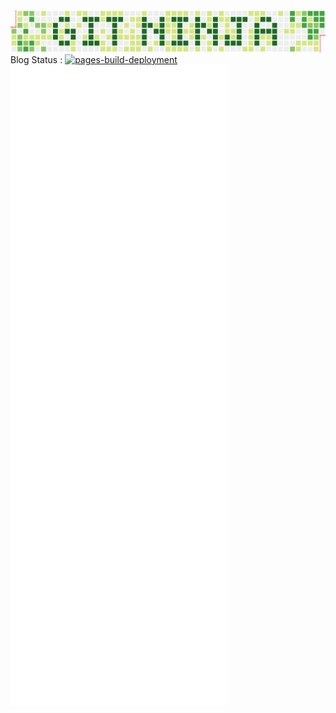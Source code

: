 ![Metrics](/gitninja.png)
Blog Status : [![pages-build-deployment](https://github.com/14mC4/14mC4.github.io/actions/workflows/pages/pages-build-deployment/badge.svg)](https://github.com/14mC4/14mC4.github.io/actions/workflows/pages/pages-build-deployment)
![Metrics](/github-metrics.svg)
